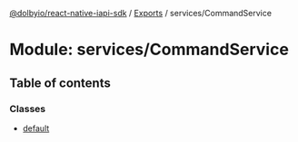 [@dolbyio/react-native-iapi-sdk](../README.md) / [Exports](../modules.md) / services/CommandService

# Module: services/CommandService

## Table of contents

### Classes

- [default](../classes/services_CommandService.default.md)
